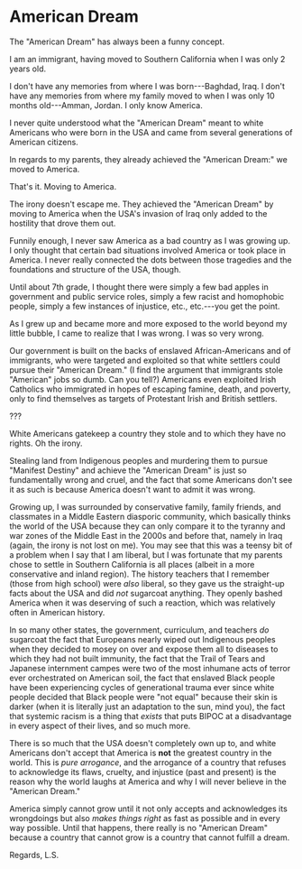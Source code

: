 # American Dream

The "American Dream" has always been a funny concept.

I am an immigrant, having moved to Southern California when I was only 2 years old.

I don't have any memories from where I was born---Baghdad, Iraq. I don't have any memories
from where my family moved to when I was only 10 months old---Amman, Jordan. I only know
America.

I never quite understood what the "American Dream" meant to white Americans who were born
in the USA and came from several generations of American citizens.

In regards to my parents, they already achieved the "American Dream:" we moved to America.

That's it. Moving to America.

The irony doesn't escape me. They achieved the "American Dream" by moving to America when
the USA's invasion of Iraq only added to the hostility that drove them out.

Funnily enough, I never saw America as a bad country as I was growing up. I only thought
that certain bad situations involved America or took place in America. I never really
connected the dots between those tragedies and the foundations and structure of the USA,
though.

Until about 7th grade, I thought there were simply a few bad apples in government and
public service roles, simply a few racist and homophobic people, simply a few instances of
injustice, etc., etc.---you get the point.

As I grew up and became more and more exposed to the world beyond my little bubble, I came
to realize that I was wrong. I was so very wrong.

Our government is built on the backs of enslaved African-Americans and of immigrants, who
were targeted and exploited so that white settlers could pursue their "American Dream."
(I find the argument that immigrants stole "American" jobs so dumb. Can you tell?)
Americans even exploited Irish Catholics who immigrated in hopes of escaping famine, death,
and poverty, only to find themselves as targets of Protestant Irish and British settlers.

???

White Americans gatekeep a country they stole and to which they have no rights. Oh the irony.

Stealing land from Indigenous peoples and murdering them to pursue "Manifest
Destiny" and achieve the "American Dream" is just so fundamentally wrong and cruel, and the
fact that some Americans don't see it as such is because America doesn't want to admit it was
wrong.

Growing up, I was surrounded by conservative family, family friends, and classmates in a Middle
Eastern diasporic community, which basically thinks the world of the USA because they
can only compare it to the tyranny and war zones of the Middle East in the 2000s and before that,
namely in Iraq (again, the irony is not lost on me). You may see that this was a teensy bit of a
problem when I say that I am liberal, but I was fortunate that my parents chose to settle in
Southern California is all places (albeit in a more conservative and inland region). The history
teachers that I remember (those from high school) were *also* liberal, so they gave us the
straight-up facts about the USA and did *not* sugarcoat anything. They openly bashed America when
it was deserving of such a reaction, which was relatively often in American history.

In so many other states, the government, curriculum, and teachers *do* sugarcoat the fact that
Europeans nearly wiped out Indigenous peoples when they decided to mosey on over and expose them all
to diseases to which they had not built immunity, the fact that the Trail of Tears and Japanese
internment campes were two of the most inhumane acts of terror ever orchestrated on American soil,
the fact that enslaved Black people have been experiencing cycles of generational trauma ever since
white people decided that Black people were "not equal" because their skin is darker (when it is
literally just an adaptation to the sun, mind you), the fact that systemic racism is a thing that
*exists* that puts BIPOC at a disadvantage in every aspect of their lives, and so much more.

There is so much that the USA doesn't completely own up to, and white Americans don't accept that
America is **not** the greatest country in the world. This is *pure arrogance*, and the arrogance of
a country that refuses to acknowledge its flaws, cruelty, and injustice (past and present) is the reason
why the world laughs at America and why I will never believe in the "American Dream."

America simply cannot grow until it not only accepts and acknowledges its wrongdoings but also *makes
things right* as fast as possible and in every way possible. Until that happens, there really is no
"American Dream" because a country that cannot grow is a country that cannot fulfill a dream.

Regards, L.S.
